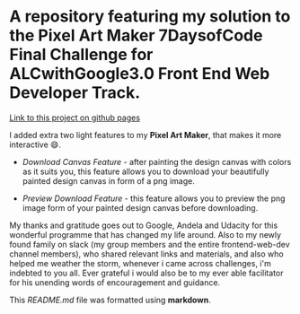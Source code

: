 # A repository featuring my solution to the Pixel Art Maker 7DaysofCode Final Challenge for ALCwithGoogle3.0 Front End Web Developer Track.

[Link to this project on github pages ](https://thadev404.github.io/)

I added extra two light features to my **Pixel Art Maker**, that makes it more interactive :smile:.

* *Download Canvas Feature* - after painting the design canvas with colors as it suits you, this feature allows you to download your beautifully painted design canvas in form of a png image.
 
* *Preview Download Feature* - this feature allows you to preview the png image form of your painted design canvas before downloading.

My thanks and gratitude goes out to Google, Andela and Udacity for this wonderful programme that has changed my life around. Also to my newly found family on slack (my group members and the entire frontend-web-dev channel members), who shared relevant links and materials, and also who helped me weather the storm, whenever i came across challenges, i'm indebted to you all. Ever grateful i would also be to my ever able facilitator for his unending words of encouragement and guidance.

This *README.md* file was formatted using **markdown**.

